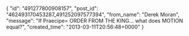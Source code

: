 {
   "id": "491277800908157",
   "post_id": "462493170453287_491252097577394",
   "from_name": "Derek Moran",
   "message": "If Praecipe= ORDER FROM THE KING... what does MOTION equal?",
   "created_time": "2013-03-11T20:56:48+0000"
 }
